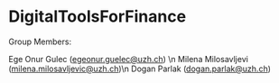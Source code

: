 # DigitalToolsForFinance

Group Members:

Ege Onur Gulec (egeonur.guelec@uzh.ch) \n
Milena Milosavljevi (milena.milosavljevic@uzh.ch)\n
Dogan Parlak (dogan.parlak@uzh.ch)
